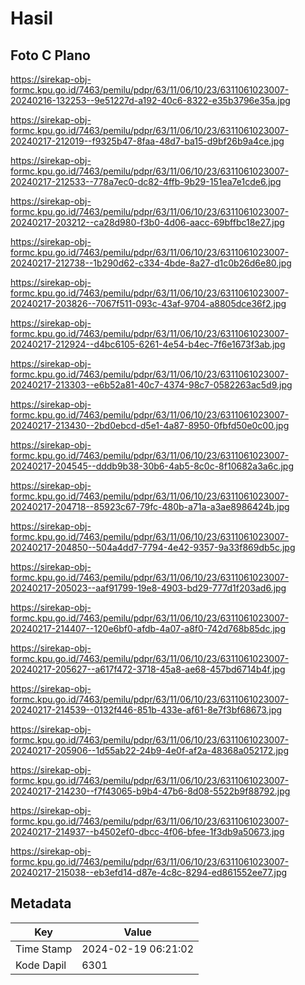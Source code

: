 # Hasil

## Foto C Plano

https://sirekap-obj-formc.kpu.go.id/7463/pemilu/pdpr/63/11/06/10/23/6311061023007-20240216-132253--9e51227d-a192-40c6-8322-e35b3796e35a.jpg

https://sirekap-obj-formc.kpu.go.id/7463/pemilu/pdpr/63/11/06/10/23/6311061023007-20240217-212019--f9325b47-8faa-48d7-ba15-d9bf26b9a4ce.jpg

https://sirekap-obj-formc.kpu.go.id/7463/pemilu/pdpr/63/11/06/10/23/6311061023007-20240217-212533--778a7ec0-dc82-4ffb-9b29-151ea7e1cde6.jpg

https://sirekap-obj-formc.kpu.go.id/7463/pemilu/pdpr/63/11/06/10/23/6311061023007-20240217-203212--ca28d980-f3b0-4d06-aacc-69bffbc18e27.jpg

https://sirekap-obj-formc.kpu.go.id/7463/pemilu/pdpr/63/11/06/10/23/6311061023007-20240217-212738--1b290d62-c334-4bde-8a27-d1c0b26d6e80.jpg

https://sirekap-obj-formc.kpu.go.id/7463/pemilu/pdpr/63/11/06/10/23/6311061023007-20240217-203826--7067f511-093c-43af-9704-a8805dce36f2.jpg

https://sirekap-obj-formc.kpu.go.id/7463/pemilu/pdpr/63/11/06/10/23/6311061023007-20240217-212924--d4bc6105-6261-4e54-b4ec-7f6e1673f3ab.jpg

https://sirekap-obj-formc.kpu.go.id/7463/pemilu/pdpr/63/11/06/10/23/6311061023007-20240217-213303--e6b52a81-40c7-4374-98c7-0582263ac5d9.jpg

https://sirekap-obj-formc.kpu.go.id/7463/pemilu/pdpr/63/11/06/10/23/6311061023007-20240217-213430--2bd0ebcd-d5e1-4a87-8950-0fbfd50e0c00.jpg

https://sirekap-obj-formc.kpu.go.id/7463/pemilu/pdpr/63/11/06/10/23/6311061023007-20240217-204545--dddb9b38-30b6-4ab5-8c0c-8f10682a3a6c.jpg

https://sirekap-obj-formc.kpu.go.id/7463/pemilu/pdpr/63/11/06/10/23/6311061023007-20240217-204718--85923c67-79fc-480b-a71a-a3ae8986424b.jpg

https://sirekap-obj-formc.kpu.go.id/7463/pemilu/pdpr/63/11/06/10/23/6311061023007-20240217-204850--504a4dd7-7794-4e42-9357-9a33f869db5c.jpg

https://sirekap-obj-formc.kpu.go.id/7463/pemilu/pdpr/63/11/06/10/23/6311061023007-20240217-205023--aaf91799-19e8-4903-bd29-777d1f203ad6.jpg

https://sirekap-obj-formc.kpu.go.id/7463/pemilu/pdpr/63/11/06/10/23/6311061023007-20240217-214407--120e6bf0-afdb-4a07-a8f0-742d768b85dc.jpg

https://sirekap-obj-formc.kpu.go.id/7463/pemilu/pdpr/63/11/06/10/23/6311061023007-20240217-205627--a617f472-3718-45a8-ae68-457bd6714b4f.jpg

https://sirekap-obj-formc.kpu.go.id/7463/pemilu/pdpr/63/11/06/10/23/6311061023007-20240217-214539--0132f446-851b-433e-af61-8e7f3bf68673.jpg

https://sirekap-obj-formc.kpu.go.id/7463/pemilu/pdpr/63/11/06/10/23/6311061023007-20240217-205906--1d55ab22-24b9-4e0f-af2a-48368a052172.jpg

https://sirekap-obj-formc.kpu.go.id/7463/pemilu/pdpr/63/11/06/10/23/6311061023007-20240217-214230--f7f43065-b9b4-47b6-8d08-5522b9f88792.jpg

https://sirekap-obj-formc.kpu.go.id/7463/pemilu/pdpr/63/11/06/10/23/6311061023007-20240217-214937--b4502ef0-dbcc-4f06-bfee-1f3db9a50673.jpg

https://sirekap-obj-formc.kpu.go.id/7463/pemilu/pdpr/63/11/06/10/23/6311061023007-20240217-215038--eb3efd14-d87e-4c8c-8294-ed861552ee77.jpg


## Metadata

| Key        | Value               |
| ---------- | ------------------- |
| Time Stamp | 2024-02-19 06:21:02 |
| Kode Dapil | 6301                |



